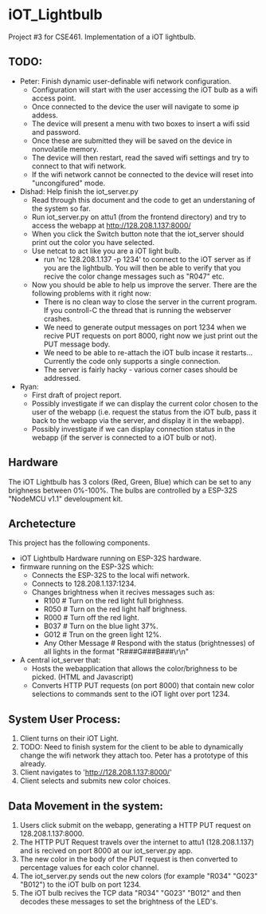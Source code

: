 # iOT_Lightbulb
Project #3 for CSE461. Implementation of a iOT lightbulb.

## TODO:
* Peter: Finish dynamic user-definable wifi network configuration.
    * Configuration will start with the user accessing the iOT bulb as a wifi access point.
    * Once connected to the device the user will navigate to some ip addess.
    * The device will present a menu with two boxes to insert a wifi ssid and password.
    * Once these are submitted they will be saved on the device in nonvolatile memory.
    * The device will then restart, read the saved wifi settings and try to connect to that wifi network.
    * If the wifi network cannot be connected to the device will reset into "uncongifured" mode.
* Dishad: Help finish the iot_server.py
    * Read through this document and the code to get an understaning of the system so far.
    * Run iot_server.py on attu1 (from the frontend directory) and try to access the webapp at http://128.208.1.137:8000/
    * When you click the Switch button note that the iot_server should print out the color you have selected.
    * Use netcat to act like you are a iOT light bulb.
        * run 'nc 128.208.1.137 -p 1234' to connect to the iOT server as if you are the lightbulb. You will then be able to verify that you recive the color change messages such as "R047" etc.
    * Now you should be able to help us improve the server. There are the following problems with it right now:
        * There is no clean way to close the server in the current program. If you controll-C the thread that is running the webserver crashes.
        * We need to generate output messages on port 1234 when we recive PUT requests on port 8000, right now we just print out the PUT message body.
        * We need to be able to re-attach the iOT bulb incase it restarts... Currently the code only supports a single connection.
        * The server is fairly hacky - various corner cases should be addressed.
* Ryan:
    * First draft of project report.
    * Possibly investigate if we can display the current color chosen to the user of the webapp (i.e. request the status from the iOT bulb, pass it back to the webapp via the server, and display it in the webapp).
    * Possibly investigate if we can display connection status in the webapp (if the server is connected to a iOT bulb or not).

## Hardware
The iOT Lightbulb has 3 colors (Red, Green, Blue) which can be set to any brighness between 0%-100%. The bulbs are controlled by a ESP-32S "NodeMCU v1.1" develoupment kit.

## Archetecture
This project has the following components.
* iOT Lightbulb Hardware running on ESP-32S hardware.
* firmware running on the ESP-32S which:
    * Connects the ESP-32S to the local wifi network.
    * Connects to 128.208.1.137:1234.
    * Changes brightness when it recives messages such as:
        * R100  # Turn on the red light full brighness.
        * R050  # Turn on the red light half brighness.
        * R000  # Turn off the red light.
        * B037  # Turn on the blue light 37%.
        * G012  # Trun on the green light 12%.
        * Any Other Message # Respond with the status (brightnesses) of all lights in the format "R###G###B###\r\n"
* A central iot_server that:
    * Hosts the webapplication that allows the color/brighness to be picked. (HTML and Javascript)
    * Converts HTTP PUT requests (on port 8000) that contain new color selections to commands sent to the iOT light over port 1234.

## System User Process:
1. Client turns on their iOT Light.
2. TODO: Need to finish system for the client to be able to dynamically change the wifi network they attach too. Peter has a prototype of this already.
3. Client navigates to 'http://128.208.1.137:8000/'
4. Client selects and submits new color choices.

## Data Movement in the system:
1. Users click submit on the webapp, generating a HTTP PUT request on 128.208.1.137:8000.
2. The HTTP PUT Request travels over the internet to attu1 (128.208.1.137) and is recived on port 8000 at our iot_server.py app.
3. The new color in the body of the PUT request is then converted to percentage values for each color channel.
4. The iot_server.py sends out the new colors (for example "R034" "G023" "B012") to the iOT bulb on port 1234.
5. The iOT bulb recives the TCP data "R034" "G023" "B012" and then decodes these messages to set the brightness of the LED's.

